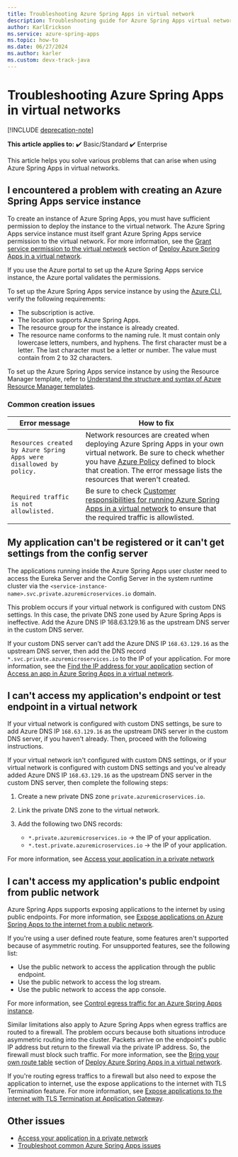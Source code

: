 ```yaml
---
title: Troubleshooting Azure Spring Apps in virtual network
description: Troubleshooting guide for Azure Spring Apps virtual network.
author: KarlErickson
ms.service: azure-spring-apps
ms.topic: how-to
ms.date: 06/27/2024
ms.author: karler
ms.custom: devx-track-java
---
```


# Troubleshooting Azure Spring Apps in virtual networks

[!INCLUDE [deprecation-note](../includes/deprecation-note.md)]

**This article applies to:** ✔️ Basic/Standard ✔️ Enterprise

This article helps you solve various problems that can arise when using Azure Spring Apps in virtual networks.

## I encountered a problem with creating an Azure Spring Apps service instance

To create an instance of Azure Spring Apps, you must have sufficient permission to deploy the instance to the virtual network. The Azure Spring Apps service instance must itself grant Azure Spring Apps service permission to the virtual network. For more information, see the [Grant service permission to the virtual network](./how-to-deploy-in-azure-virtual-network.md#grant-service-permission-to-the-virtual-network) section of [Deploy Azure Spring Apps in a virtual network](how-to-deploy-in-azure-virtual-network.md).

If you use the Azure portal to set up the Azure Spring Apps service instance, the Azure portal validates the permissions.

To set up the Azure Spring Apps service instance by using the [Azure CLI](/cli/azure/get-started-with-azure-cli), verify the following requirements:

- The subscription is active.
- The location supports Azure Spring Apps.
- The resource group for the instance is already created.
- The resource name conforms to the naming rule. It must contain only lowercase letters, numbers, and hyphens. The first character must be a letter. The last character must be a letter or number. The value must contain from 2 to 32 characters.

To set up the Azure Spring Apps service instance by using the Resource Manager template, refer to [Understand the structure and syntax of Azure Resource Manager templates](../../azure-resource-manager/templates/syntax.md).

### Common creation issues

| Error message                                                       | How to fix                                                                                                                                                                                                                                                                 |
|---------------------------------------------------------------------|----------------------------------------------------------------------------------------------------------------------------------------------------------------------------------------------------------------------------------------------------------------------------|
| `Resources created by Azure Spring Apps were disallowed by policy.` | Network resources are created when deploying Azure Spring Apps in your own virtual network. Be sure to check whether you have [Azure Policy](../../governance/policy/overview.md) defined to block that creation. The error message lists the resources that weren't created. |
| `Required traffic is not allowlisted.`                              | Be sure to check [Customer responsibilities for running Azure Spring Apps in a virtual network](./vnet-customer-responsibilities.md) to ensure that the required traffic is allowlisted.                                                                                   |

## My application can't be registered or it can't get settings from the config server

The applications running inside the Azure Spring Apps user cluster need to access the Eureka Server and the Config Server in the system runtime cluster via the `<service-instance-name>.svc.private.azuremicroservices.io` domain.

This problem occurs if your virtual network is configured with custom DNS settings. In this case, the private DNS zone used by Azure Spring Apps is ineffective. Add the Azure DNS IP 168.63.129.16 as the upstream DNS server in the custom DNS server.

If your custom DNS server can't add the Azure DNS IP `168.63.129.16` as the upstream DNS server, then add the DNS record `*.svc.private.azuremicroservices.io` to the IP of your application. For more information, see the [Find the IP address for your application](access-app-virtual-network.md#find-the-ip-address-for-your-application) section of [Access an app in Azure Spring Apps in a virtual network](access-app-virtual-network.md).

## I can't access my application's endpoint or test endpoint in a virtual network

If your virtual network is configured with custom DNS settings, be sure to add Azure DNS IP `168.63.129.16` as the upstream DNS server in the custom DNS server, if you haven't already. Then, proceed with the following instructions.

If your virtual network isn't configured with custom DNS settings, or if your virtual network is configured with custom DNS settings and you've already added Azure DNS IP `168.63.129.16` as the upstream DNS server in the custom DNS server, then complete the following steps:

1. Create a new private DNS zone `private.azuremicroservices.io`.
1. Link the private DNS zone to the virtual network.
1. Add the following two DNS records:

   - `*.private.azuremicroservices.io` -> the IP of your application.
   - `*.test.private.azuremicroservices.io` -> the IP of your application.

For more information, see [Access your application in a private network](./access-app-virtual-network.md)

## I can't access my application's public endpoint from public network

Azure Spring Apps supports exposing applications to the internet by using public endpoints. For more information, see [Expose applications on Azure Spring Apps to the internet from a public network](../enterprise/how-to-access-app-from-internet-virtual-network.md?toc=/azure/spring-apps/basic-standard/toc.json&bc=/azure/spring-apps/basic-standard/breadcrumb/toc.json).

If you're using a user defined route feature, some features aren't supported because of asymmetric routing. For unsupported features, see the following list:

- Use the public network to access the application through the public endpoint.
- Use the public network to access the log stream.
- Use the public network to access the app console.

For more information, see [Control egress traffic for an Azure Spring Apps instance](how-to-create-user-defined-route-instance.md).

Similar limitations also apply to Azure Spring Apps when egress traffics are routed to a firewall. The problem occurs because both situations introduce asymmetric routing into the cluster. Packets arrive on the endpoint's public IP address but return to the firewall via the private IP address. So, the firewall must block such traffic. For more information, see the [Bring your own route table](how-to-deploy-in-azure-virtual-network.md#bring-your-own-route-table) section of [Deploy Azure Spring Apps in a virtual network](how-to-deploy-in-azure-virtual-network.md).

If you're routing egress traffics to a firewall but also need to expose the application to internet, use the expose applications to the internet with TLS Termination feature. For more information, see [Expose applications to the internet with TLS Termination at Application Gateway](../enterprise/expose-apps-gateway-tls-termination.md?toc=/azure/spring-apps/basic-standard/toc.json&bc=/azure/spring-apps/basic-standard/breadcrumb/toc.json).

## Other issues

- [Access your application in a private network](access-app-virtual-network.md)
- [Troubleshoot common Azure Spring Apps issues](./troubleshoot.md)
